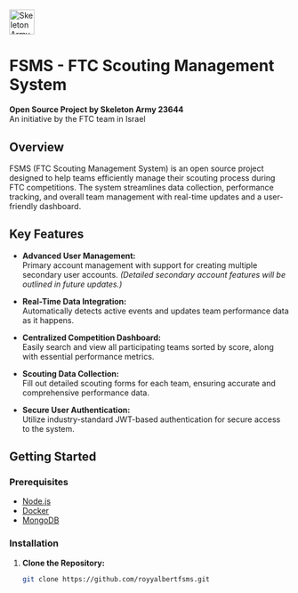 # 
<img src="https://cdn.discordapp.com/attachments/1102920851608834098/1346973444750971024/WhatsApp_2025-03-06_00.30.23_076ad47c.jpg?ex=67ca2246&is=67c8d0c6&hm=fe12aadd90e154296b7ecf288c4c7497ae971dafa5d986cf1d68aab8fdaa75bd&" alt="Skeleton Army 23644" width="45" />

# FSMS - FTC Scouting Management System

**Open Source Project by Skeleton Army 23644**  
An initiative by the FTC team in Israel

## Overview

FSMS (FTC Scouting Management System) is an open source project designed to help teams efficiently manage their scouting process during FTC competitions. The system streamlines data collection, performance tracking, and overall team management with real-time updates and a user-friendly dashboard.

## Key Features

- **Advanced User Management:**  
  Primary account management with support for creating multiple secondary user accounts. *(Detailed secondary account features will be outlined in future updates.)*
  
- **Real-Time Data Integration:**  
  Automatically detects active events and updates team performance data as it happens.
  
- **Centralized Competition Dashboard:**  
  Easily search and view all participating teams sorted by score, along with essential performance metrics.
  
- **Scouting Data Collection:**  
  Fill out detailed scouting forms for each team, ensuring accurate and comprehensive performance data.
  
- **Secure User Authentication:**  
  Utilize industry-standard JWT-based authentication for secure access to the system.

## Getting Started

### Prerequisites

- [Node.js](https://nodejs.org/)
- [Docker](https://www.docker.com/)
- [MongoDB](https://www.mongodb.com/)

### Installation

1. **Clone the Repository:**
   ```bash
   git clone https://github.com/royyalbertfsms.git
